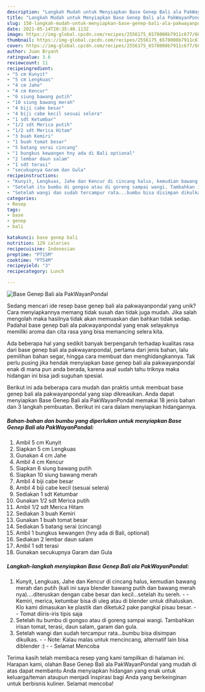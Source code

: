 ```yaml
---
description: "Langkah Mudah untuk Menyiapkan Base Genep Bali ala PakWayanPondal, Bisa Manjain Lidah"
title: "Langkah Mudah untuk Menyiapkan Base Genep Bali ala PakWayanPondal, Bisa Manjain Lidah"
slug: 150-langkah-mudah-untuk-menyiapkan-base-genep-bali-ala-pakwayanpondal-bisa-manjain-lidah
date: 2021-05-14T20:35:40.113Z
image: https://img-global.cpcdn.com/recipes/2556175_6578008b7911c677/680x482cq70/base-genep-bali-ala-pakwayanpondal-foto-resep-utama.jpg
thumbnail: https://img-global.cpcdn.com/recipes/2556175_6578008b7911c677/680x482cq70/base-genep-bali-ala-pakwayanpondal-foto-resep-utama.jpg
cover: https://img-global.cpcdn.com/recipes/2556175_6578008b7911c677/680x482cq70/base-genep-bali-ala-pakwayanpondal-foto-resep-utama.jpg
author: Juan Bryant
ratingvalue: 3.6
reviewcount: 11
recipeingredient:
- "5 cm Kunyit"
- "5 cm Lengkuas"
- "4 cm Jahe"
- "4 cm Kencur"
- "6 siung bawang putih"
- "10 siung bawang merah"
- "4 biji cabe besar"
- "4 biji cabe kecil sesuai selera"
- "1 sdt Ketumbar"
- "1/2 sdt Merica putih"
- "1/2 sdt Merica Hitam"
- "3 buah Kemiri"
- "1 buah tomat besar"
- "5 batang serai cincang"
- "1 bungkus kewangen hny ada di Bali optional"
- "2 lembar daun salam"
- "1 sdt terasi"
- "secukupnya Garam dan Gula"
recipeinstructions:
- "Kunyit, Lengkuas, Jahe dan Kencur di cincang halus, kemudian bawang merah dan putih (kali ini saya blender bawang putih dan bawang merah nya)....diteruskan dengan cabe besar dan kecil...setelah itu sereh.  Kemiri, merica, ketumbar bisa di uleg atau di blender untuk dihaluskan. Klo kami dimasukan ke plastik dan diketuk2 pake pangkal pisau besar.  Tomat diiris-iris tipis saja"
- "Setelah itu bumbu di gongso atau di goreng sampai wangi. Tambahkan irisan tomat, terasi, daun salam, garam dan gula."
- "Setelah wangi dan sudah tercampur rata...bumbu bisa disimpan dikulkas.  Note: Kalau malas untuk mencincang, alternatif lain bisa diblender :)  Selamat Mencoba"
categories:
- Resep
tags:
- base
- genep
- bali

katakunci: base genep bali 
nutrition: 129 calories
recipecuisine: Indonesian
preptime: "PT15M"
cooktime: "PT54M"
recipeyield: "3"
recipecategory: Lunch

---
```



![Base Genep Bali ala PakWayanPondal](https://img-global.cpcdn.com/recipes/2556175_6578008b7911c677/680x482cq70/base-genep-bali-ala-pakwayanpondal-foto-resep-utama.jpg)

Sedang mencari ide resep base genep bali ala pakwayanpondal yang unik? Cara menyiapkannya memang tidak susah dan tidak juga mudah. Jika salah mengolah maka hasilnya tidak akan memuaskan dan bahkan tidak sedap. Padahal base genep bali ala pakwayanpondal yang enak selayaknya memiliki aroma dan cita rasa yang bisa memancing selera kita.

Ada beberapa hal yang sedikit banyak berpengaruh terhadap kualitas rasa dari base genep bali ala pakwayanpondal, pertama dari jenis bahan, lalu pemilihan bahan segar, hingga cara membuat dan menghidangkannya. Tak perlu pusing jika hendak menyiapkan base genep bali ala pakwayanpondal enak di mana pun anda berada, karena asal sudah tahu triknya maka hidangan ini bisa jadi suguhan spesial.




Berikut ini ada beberapa cara mudah dan praktis untuk membuat base genep bali ala pakwayanpondal yang siap dikreasikan. Anda dapat menyiapkan Base Genep Bali ala PakWayanPondal memakai 18 jenis bahan dan 3 langkah pembuatan. Berikut ini cara dalam menyiapkan hidangannya.

<!--inarticleads1-->

##### Bahan-bahan dan bumbu yang diperlukan untuk menyiapkan Base Genep Bali ala PakWayanPondal:

1. Ambil 5 cm Kunyit
1. Siapkan 5 cm Lengkuas
1. Gunakan 4 cm Jahe
1. Ambil 4 cm Kencur
1. Siapkan 6 siung bawang putih
1. Siapkan 10 siung bawang merah
1. Ambil 4 biji cabe besar
1. Ambil 4 biji cabe kecil (sesuai selera)
1. Sediakan 1 sdt Ketumbar
1. Gunakan 1/2 sdt Merica putih
1. Ambil 1/2 sdt Merica Hitam
1. Sediakan 3 buah Kemiri
1. Gunakan 1 buah tomat besar
1. Sediakan 5 batang serai (cincang)
1. Ambil 1 bungkus kewangen (hny ada di Bali, optional)
1. Sediakan 2 lembar daun salam
1. Ambil 1 sdt terasi
1. Gunakan secukupnya Garam dan Gula




<!--inarticleads2-->

##### Langkah-langkah menyiapkan Base Genep Bali ala PakWayanPondal:

1. Kunyit, Lengkuas, Jahe dan Kencur di cincang halus, kemudian bawang merah dan putih (kali ini saya blender bawang putih dan bawang merah nya)....diteruskan dengan cabe besar dan kecil...setelah itu sereh. -  - Kemiri, merica, ketumbar bisa di uleg atau di blender untuk dihaluskan. Klo kami dimasukan ke plastik dan diketuk2 pake pangkal pisau besar. -  - Tomat diiris-iris tipis saja
1. Setelah itu bumbu di gongso atau di goreng sampai wangi. Tambahkan irisan tomat, terasi, daun salam, garam dan gula.
1. Setelah wangi dan sudah tercampur rata...bumbu bisa disimpan dikulkas. -  - Note: Kalau malas untuk mencincang, alternatif lain bisa diblender :) -  - Selamat Mencoba




Terima kasih telah membaca resep yang kami tampilkan di halaman ini. Harapan kami, olahan Base Genep Bali ala PakWayanPondal yang mudah di atas dapat membantu Anda menyiapkan hidangan yang enak untuk keluarga/teman ataupun menjadi inspirasi bagi Anda yang berkeinginan untuk berbisnis kuliner. Selamat mencoba!

